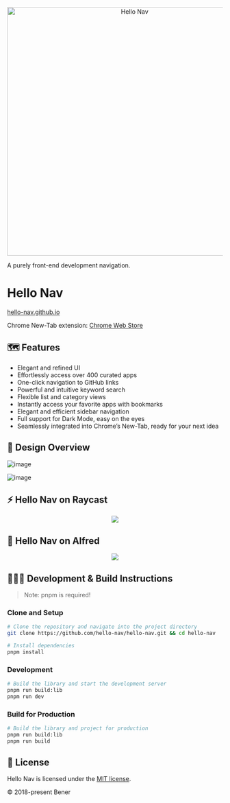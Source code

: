 <div align="center">
  <picture>
    <source media="(prefers-color-scheme: dark)" srcset="https://github.com/hello-nav/hello-nav/assets/19926530/abeb4249-1c80-4a9f-af2a-8b21435a6636">
    <source media="(prefers-color-scheme: light)" srcset="https://github.com/hello-nav/hello-nav/assets/19926530/332edbfa-70ef-4456-b17b-32fa447904d0">
    <img width="580" alt="Hello Nav" src="https://github.com/hello-nav/hello-nav/assets/19926530/09d9df38-35cd-49a8-be8b-b041087bdcc6">
  </picture>
</div>

A purely front-end development navigation.

# Hello Nav

[hello-nav.github.io](https://hello-nav.github.io)

Chrome New-Tab extension: [Chrome Web Store](https://chromewebstore.google.com/detail/hello-nav/plcklfadokmohkcifkhlelmcilgnpmcd)

## 🗺 Features

- Elegant and refined UI
- Effortlessly access over 400 curated apps
- One-click navigation to GitHub links
- Powerful and intuitive keyword search
- Flexible list and category views
- Instantly access your favorite apps with bookmarks
- Elegant and efficient sidebar navigation
- Full support for Dark Mode, easy on the eyes
- Seamlessly integrated into Chrome’s New-Tab, ready for your next idea

## 🎨 Design Overview

![image](https://github.com/user-attachments/assets/280df9e4-a90e-458e-b9f7-630d8e410f9c)

![image](https://github.com/user-attachments/assets/5755b9a1-4f94-48ed-a8f2-558025f555fc)

## ⚡️ Hello Nav on Raycast

<div align="center">
  <img src="https://github.com/user-attachments/assets/0902cef4-ebe3-419b-b9af-6241bf393a81" />
</div>

## 🎩 Hello Nav on Alfred

<div align="center">
  <img src="https://github.com/user-attachments/assets/c5614985-0608-4019-8484-d4b13566de5f" />
</div>

## 👩🏻‍💻 Development & Build Instructions

> Note: pnpm is required!

### Clone and Setup

```bash
# Clone the repository and navigate into the project directory
git clone https://github.com/hello-nav/hello-nav.git && cd hello-nav

# Install dependencies
pnpm install
```

### Development

```bash
# Build the library and start the development server
pnpm run build:lib
pnpm run dev
```

### Build for Production

```bash
# Build the library and project for production
pnpm run build:lib
pnpm run build
```

## 📄 License

Hello Nav is licensed under the [MIT license](https://github.com/hello-nav/hello-nav/blob/master/LICENSE).

© 2018-present Bener
